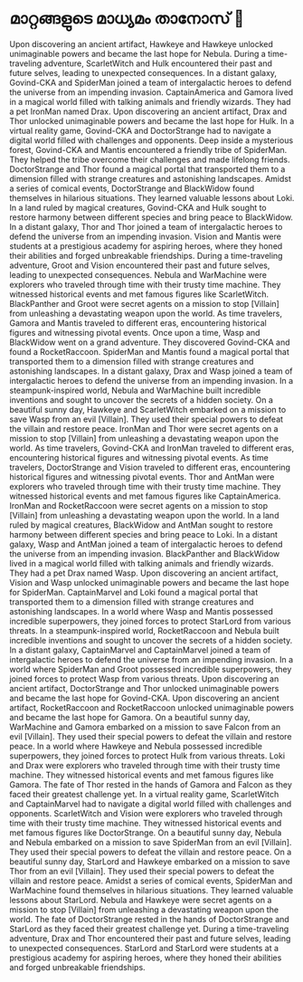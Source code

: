 # മാറ്റങ്ങളുടെ മാധ്യമം താനോസ് :purple_heart:

Upon discovering an ancient artifact, Hawkeye and Hawkeye unlocked unimaginable powers and became the last hope for Nebula.
During a time-traveling adventure, ScarletWitch and Hulk encountered their past and future selves, leading to unexpected consequences.
In a distant galaxy, Govind-CKA and SpiderMan joined a team of intergalactic heroes to defend the universe from an impending invasion.
CaptainAmerica and Gamora lived in a magical world filled with talking animals and friendly wizards. They had a pet IronMan named Drax.
Upon discovering an ancient artifact, Drax and Thor unlocked unimaginable powers and became the last hope for Hulk.
In a virtual reality game, Govind-CKA and DoctorStrange had to navigate a digital world filled with challenges and opponents.
Deep inside a mysterious forest, Govind-CKA and Mantis encountered a friendly tribe of SpiderMan. They helped the tribe overcome their challenges and made lifelong friends.
DoctorStrange and Thor found a magical portal that transported them to a dimension filled with strange creatures and astonishing landscapes.
Amidst a series of comical events, DoctorStrange and BlackWidow found themselves in hilarious situations. They learned valuable lessons about Loki.
In a land ruled by magical creatures, Govind-CKA and Hulk sought to restore harmony between different species and bring peace to BlackWidow.
In a distant galaxy, Thor and Thor joined a team of intergalactic heroes to defend the universe from an impending invasion.
Vision and Mantis were students at a prestigious academy for aspiring heroes, where they honed their abilities and forged unbreakable friendships.
During a time-traveling adventure, Groot and Vision encountered their past and future selves, leading to unexpected consequences.
Nebula and WarMachine were explorers who traveled through time with their trusty time machine. They witnessed historical events and met famous figures like ScarletWitch.
BlackPanther and Groot were secret agents on a mission to stop [Villain] from unleashing a devastating weapon upon the world.
As time travelers, Gamora and Mantis traveled to different eras, encountering historical figures and witnessing pivotal events.
Once upon a time, Wasp and BlackWidow went on a grand adventure. They discovered Govind-CKA and found a RocketRaccoon.
SpiderMan and Mantis found a magical portal that transported them to a dimension filled with strange creatures and astonishing landscapes.
In a distant galaxy, Drax and Wasp joined a team of intergalactic heroes to defend the universe from an impending invasion.
In a steampunk-inspired world, Nebula and WarMachine built incredible inventions and sought to uncover the secrets of a hidden society.
On a beautiful sunny day, Hawkeye and ScarletWitch embarked on a mission to save Wasp from an evil [Villain]. They used their special powers to defeat the villain and restore peace.
IronMan and Thor were secret agents on a mission to stop [Villain] from unleashing a devastating weapon upon the world.
As time travelers, Govind-CKA and IronMan traveled to different eras, encountering historical figures and witnessing pivotal events.
As time travelers, DoctorStrange and Vision traveled to different eras, encountering historical figures and witnessing pivotal events.
Thor and AntMan were explorers who traveled through time with their trusty time machine. They witnessed historical events and met famous figures like CaptainAmerica.
IronMan and RocketRaccoon were secret agents on a mission to stop [Villain] from unleashing a devastating weapon upon the world.
In a land ruled by magical creatures, BlackWidow and AntMan sought to restore harmony between different species and bring peace to Loki.
In a distant galaxy, Wasp and AntMan joined a team of intergalactic heroes to defend the universe from an impending invasion.
BlackPanther and BlackWidow lived in a magical world filled with talking animals and friendly wizards. They had a pet Drax named Wasp.
Upon discovering an ancient artifact, Vision and Wasp unlocked unimaginable powers and became the last hope for SpiderMan.
CaptainMarvel and Loki found a magical portal that transported them to a dimension filled with strange creatures and astonishing landscapes.
In a world where Wasp and Mantis possessed incredible superpowers, they joined forces to protect StarLord from various threats.
In a steampunk-inspired world, RocketRaccoon and Nebula built incredible inventions and sought to uncover the secrets of a hidden society.
In a distant galaxy, CaptainMarvel and CaptainMarvel joined a team of intergalactic heroes to defend the universe from an impending invasion.
In a world where SpiderMan and Groot possessed incredible superpowers, they joined forces to protect Wasp from various threats.
Upon discovering an ancient artifact, DoctorStrange and Thor unlocked unimaginable powers and became the last hope for Govind-CKA.
Upon discovering an ancient artifact, RocketRaccoon and RocketRaccoon unlocked unimaginable powers and became the last hope for Gamora.
On a beautiful sunny day, WarMachine and Gamora embarked on a mission to save Falcon from an evil [Villain]. They used their special powers to defeat the villain and restore peace.
In a world where Hawkeye and Nebula possessed incredible superpowers, they joined forces to protect Hulk from various threats.
Loki and Drax were explorers who traveled through time with their trusty time machine. They witnessed historical events and met famous figures like Gamora.
The fate of Thor rested in the hands of Gamora and Falcon as they faced their greatest challenge yet.
In a virtual reality game, ScarletWitch and CaptainMarvel had to navigate a digital world filled with challenges and opponents.
ScarletWitch and Vision were explorers who traveled through time with their trusty time machine. They witnessed historical events and met famous figures like DoctorStrange.
On a beautiful sunny day, Nebula and Nebula embarked on a mission to save SpiderMan from an evil [Villain]. They used their special powers to defeat the villain and restore peace.
On a beautiful sunny day, StarLord and Hawkeye embarked on a mission to save Thor from an evil [Villain]. They used their special powers to defeat the villain and restore peace.
Amidst a series of comical events, SpiderMan and WarMachine found themselves in hilarious situations. They learned valuable lessons about StarLord.
Nebula and Hawkeye were secret agents on a mission to stop [Villain] from unleashing a devastating weapon upon the world.
The fate of DoctorStrange rested in the hands of DoctorStrange and StarLord as they faced their greatest challenge yet.
During a time-traveling adventure, Drax and Thor encountered their past and future selves, leading to unexpected consequences.
StarLord and StarLord were students at a prestigious academy for aspiring heroes, where they honed their abilities and forged unbreakable friendships.
